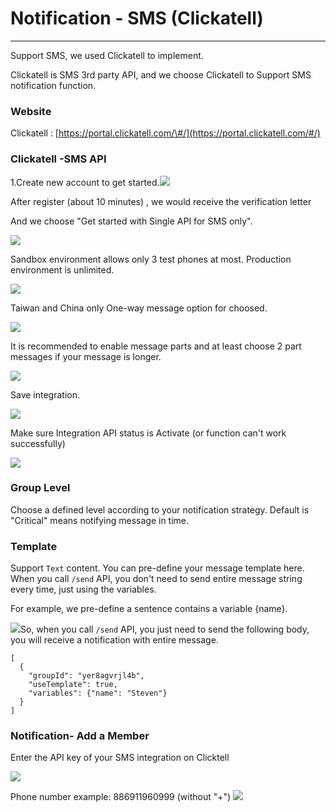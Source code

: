 # Notification - SMS \(Clickatell\)

---

Support SMS, we used Clickatell to implement.

Clickatell  is SMS 3rd party API, and we choose Clickatell to Support SMS notification function.

### Website

Clickatell : [https://portal.clickatell.com/\#/](https://portal.clickatell.com/#/)

### Clickatell -SMS API

1.Create new account to get started.![](/assets/0_portal.png)

After register \(about 10 minutes\) , we would receive the verification letter

And we choose "Get started with Single API for SMS only".

![](/assets/1_SMSonly.png)

Sandbox environment allows only 3 test phones at most. Production environment is unlimited.

![](/assets/integration.png)

Taiwan and China only One-way message option for choosed.

![](/assets/3_Createnewintegrate_feature.png)

It is recommended to enable message parts and at least choose 2 part messages if your message is longer.

![](/assets/4_setting_1.png)

Save integration.

![](/assets/5_save.png)

Make sure Integration API status is Activate \(or  function can't work successfully\)

![](/assets/13_SMS_intrgrations.png)

### Group Level

Choose a defined level according to your notification strategy. Default is "Critical" means notifying message in time.

### Template

Support `Text` content. You can pre-define your message template here. When you call `/send` API, you don't need to send entire message string every time, just using the variables.

For example, we pre-define a sentence contains a variable {name}.

![](/assets/Template2.png)So, when you call `/send` API, you just need to send the following body, you will receive a notification with entire message.

```
[
  {
    "groupId": "yer8agvrjl4b",
    "useTemplate": true,
    "variables": {"name": "Steven"}
  }
]
```

### 

### Notification- Add a Member

Enter the API key of your SMS integration on Clicktell

![](/assets/editscreen.png)

Phone number example: 886911960999 \(without "+"\) ![](/assets/+.png)

